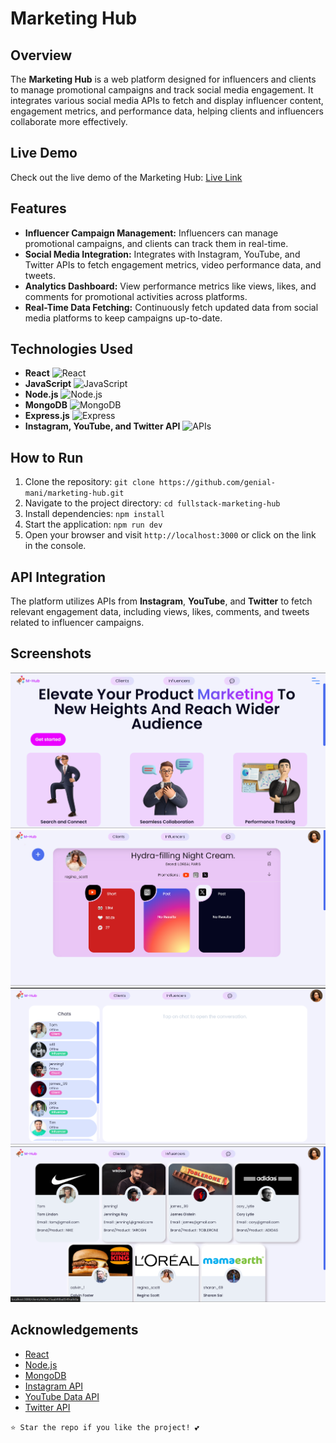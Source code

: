 # Marketing Hub

## Overview

The **Marketing Hub** is a web platform designed for influencers and clients to manage promotional campaigns and track social media engagement. It integrates various social media APIs to fetch and display influencer content, engagement metrics, and performance data, helping clients and influencers collaborate more effectively.

## Live Demo

Check out the live demo of the Marketing Hub: [Live Link](https://fullstack-marketing-hub.vercel.app/)

## Features

- **Influencer Campaign Management:** Influencers can manage promotional campaigns, and clients can track them in real-time.
- **Social Media Integration:** Integrates with Instagram, YouTube, and Twitter APIs to fetch engagement metrics, video performance data, and tweets.
- **Analytics Dashboard:** View performance metrics like views, likes, and comments for promotional activities across platforms.
- **Real-Time Data Fetching:** Continuously fetch updated data from social media platforms to keep campaigns up-to-date.

## Technologies Used

- **React** 
  <img src="public/react.svg" alt="React" width="20" height="20">
- **JavaScript**
  <img src="public/js.svg" alt="JavaScript" width="20" height="20">
- **Node.js**
  <img src="public/node.svg" alt="Node.js" width="20" height="20">
- **MongoDB**
  <img src="public/mongo.svg" alt="MongoDB" width="20" height="20">
- **Express.js**
  <img src="public/express.svg" alt="Express" width="20" height="20">
- **Instagram, YouTube, and Twitter API**
  <img src="public/apis.svg" alt="APIs" width="20" height="20">

## How to Run

1. Clone the repository: `git clone https://github.com/genial-mani/marketing-hub.git`
2. Navigate to the project directory: `cd fullstack-marketing-hub`
3. Install dependencies: `npm install`
4. Start the application: `npm run dev`
5. Open your browser and visit `http://localhost:3000` or click on the link in the console.

## API Integration

The platform utilizes APIs from **Instagram**, **YouTube**, and **Twitter** to fetch relevant engagement data, including views, likes, comments, and tweets related to influencer campaigns.

## Screenshots

![Screenshot 1](client/src/Assets/Screenshot%202024-09-10%20231108.png)
![Screenshot 2](client/src/Assets/Screenshot%202024-09-13%20021139.png)
![Screenshot 3](client/src/Assets/Screenshot%202024-09-13%20021202.png)
![Screenshot 4](client/src/Assets/Screenshot%202024-09-13%20021211.png)

## Acknowledgements

- [React](https://reactjs.org/)
- [Node.js](https://nodejs.org/)
- [MongoDB](https://www.mongodb.com/)
- [Instagram API](https://developers.facebook.com/docs/instagram-api/)
- [YouTube Data API](https://developers.google.com/youtube/v3)
- [Twitter API](https://developer.twitter.com/)

`⭐ Star the repo if you like the project! 💕`
